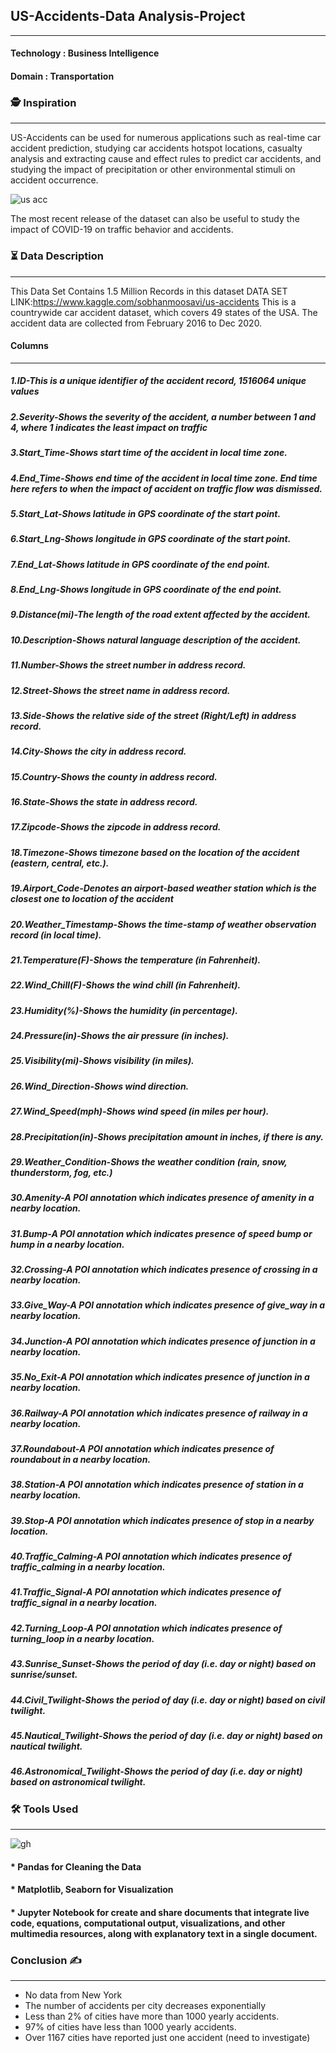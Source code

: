 ## US-Accidents-Data Analysis-Project
__________________________________________________________________________

#### Technology : Business Intelligence
#### Domain     : Transportation
### 🕵 Inspiration
*******************************************
US-Accidents can be used for numerous applications such as real-time car accident prediction, studying car accidents hotspot locations, casualty analysis and extracting cause and effect rules to predict car accidents, and studying the impact of precipitation or other environmental stimuli on accident occurrence. 

![us acc](https://user-images.githubusercontent.com/79318960/143535268-17e1309f-78c8-4927-bb31-80d525eac339.png)


The most recent release of the dataset can also be useful to study the impact of COVID-19 on traffic behavior and accidents.

### ⏳ Data Description
_____________________________________________________________________________________
This Data Set Contains 1.5 Million Records in this dataset
DATA SET LINK:https://www.kaggle.com/sobhanmoosavi/us-accidents
This is a countrywide car accident dataset, which covers 49 states of the USA. The accident data are collected from February 2016 to Dec 2020.
#### Columns
____________________________________________________________________________________________________

##### 1.ID-This is a unique identifier of the accident record, 1516064 unique values
##### 2.Severity-Shows the severity of the accident, a number between 1 and 4, where 1 indicates the least impact on traffic
##### 3.Start_Time-Shows start time of the accident in local time zone.
##### 4.End_Time-Shows end time of the accident in local time zone. End time here refers to when the impact of accident on traffic flow was dismissed.
##### 5.Start_Lat-Shows latitude in GPS coordinate of the start point.
##### 6.Start_Lng-Shows longitude in GPS coordinate of the start point.
##### 7.End_Lat-Shows latitude in GPS coordinate of the end point.
##### 8.End_Lng-Shows longitude in GPS coordinate of the end point.
##### 9.Distance(mi)-The length of the road extent affected by the accident.
##### 10.Description-Shows natural language description of the accident.
##### 11.Number-Shows the street number in address record.
##### 12.Street-Shows the street name in address record.
##### 13.Side-Shows the relative side of the street (Right/Left) in address record.
##### 14.City-Shows the city in address record.
##### 15.Country-Shows the county in address record.
##### 16.State-Shows the state in address record.
##### 17.Zipcode-Shows the zipcode in address record.
##### 18.Timezone-Shows timezone based on the location of the accident (eastern, central, etc.).
##### 19.Airport_Code-Denotes an airport-based weather station which is the closest one to location of the accident
##### 20.Weather_Timestamp-Shows the time-stamp of weather observation record (in local time).
##### 21.Temperature(F)-Shows the temperature (in Fahrenheit).
##### 22.Wind_Chill(F)-Shows the wind chill (in Fahrenheit).
##### 23.Humidity(%)-Shows the humidity (in percentage).
##### 24.Pressure(in)-Shows the air pressure (in inches).
##### 25.Visibility(mi)-Shows visibility (in miles).
##### 26.Wind_Direction-Shows wind direction.
##### 27.Wind_Speed(mph)-Shows wind speed (in miles per hour).
##### 28.Precipitation(in)-Shows precipitation amount in inches, if there is any.
##### 29.Weather_Condition-Shows the weather condition (rain, snow, thunderstorm, fog, etc.)
##### 30.Amenity-A POI annotation which indicates presence of amenity in a nearby location.
##### 31.Bump-A POI annotation which indicates presence of speed bump or hump in a nearby location.
##### 32.Crossing-A POI annotation which indicates presence of crossing in a nearby location.
##### 33.Give_Way-A POI annotation which indicates presence of give_way in a nearby location.
##### 34.Junction-A POI annotation which indicates presence of junction in a nearby location.
##### 35.No_Exit-A POI annotation which indicates presence of junction in a nearby location.
##### 36.Railway-A POI annotation which indicates presence of railway in a nearby location.
##### 37.Roundabout-A POI annotation which indicates presence of roundabout in a nearby location.
##### 38.Station-A POI annotation which indicates presence of station in a nearby location.
##### 39.Stop-A POI annotation which indicates presence of stop in a nearby location.
##### 40.Traffic_Calming-A POI annotation which indicates presence of traffic_calming in a nearby location.
##### 41.Traffic_Signal-A POI annotation which indicates presence of traffic_signal in a nearby location.
##### 42.Turning_Loop-A POI annotation which indicates presence of turning_loop in a nearby location.
##### 43.Sunrise_Sunset-Shows the period of day (i.e. day or night) based on sunrise/sunset.
##### 44.Civil_Twilight-Shows the period of day (i.e. day or night) based on civil twilight.
##### 45.Nautical_Twilight-Shows the period of day (i.e. day or night) based on nautical twilight.
##### 46.Astronomical_Twilight-Shows the period of day (i.e. day or night) based on astronomical twilight.

### 🛠 Tools Used
_____________________________________________________________________________________________________
![gh](https://user-images.githubusercontent.com/79318960/143535805-a972b31b-a03a-4379-998d-0f1f3387a6a2.png)

#### * Pandas for Cleaning the Data
#### * Matplotlib, Seaborn for Visualization
#### * Jupyter Notebook for create and share documents that integrate live code, equations, computational output, visualizations, and other multimedia resources, along with explanatory text in a single document.

### Conclusion ✍️
___________________________________________________________________________________________________________________________
* No data from New York
* The number of accidents per city decreases exponentially
* Less than 2% of cities have more than 1000 yearly accidents.
* 97% of cities have less than 1000 yearly accidents.
* Over 1167 cities have reported just one accident (need to investigate)

